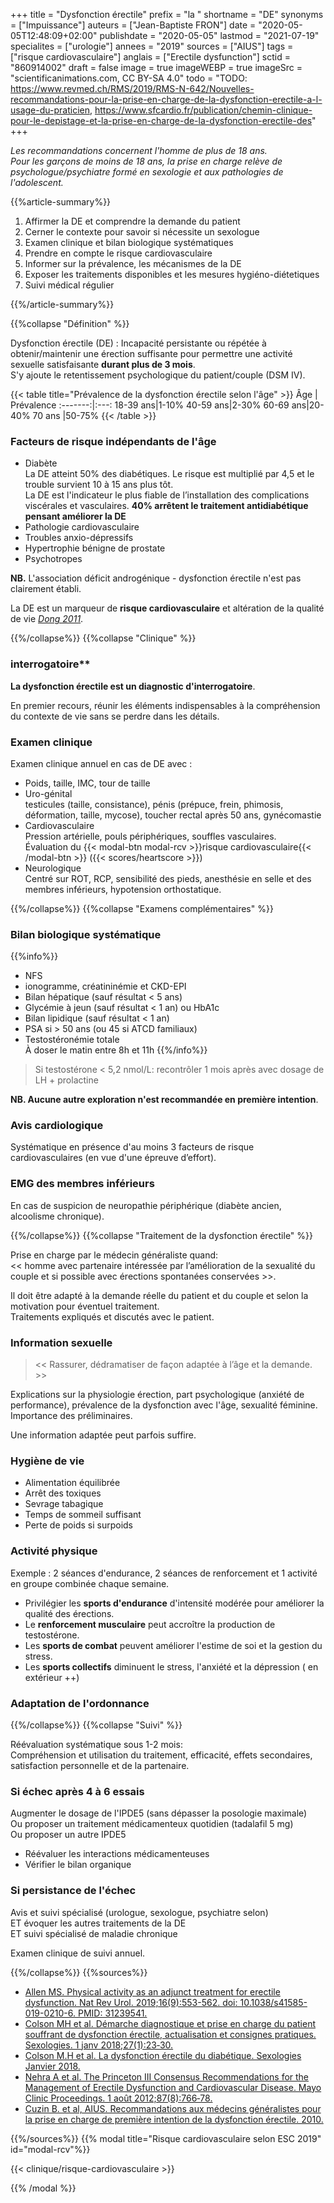 +++
title = "Dysfonction érectile"
prefix = "la "
shortname = "DE"
synonyms = ["Impuissance"]
auteurs = ["Jean-Baptiste FRON"]
date = "2020-05-05T12:48:09+02:00"
publishdate = "2020-05-05"
lastmod = "2021-07-19"
specialites = ["urologie"]
annees = "2019"
sources = ["AIUS"]
tags = ["risque cardiovasculaire"]
anglais = ["Erectile dysfunction"]
sctid = "860914002"
draft = false
image = true
imageWEBP = true
imageSrc = "scientificanimations.com, CC BY-SA 4.0"
todo = "TODO: https://www.revmed.ch/RMS/2019/RMS-N-642/Nouvelles-recommandations-pour-la-prise-en-charge-de-la-dysfonction-erectile-a-l-usage-du-praticien, https://www.sfcardio.fr/publication/chemin-clinique-pour-le-depistage-et-la-prise-en-charge-de-la-dysfonction-erectile-des"
+++

*Les recommandations concernent l'homme de plus de 18 ans.  
Pour les garçons de moins de 18 ans, la prise en charge relève de psychologue/psychiatre formé en sexologie et aux pathologies de l'adolescent.*

{{%article-summary%}}

1. Affirmer la DE et comprendre la demande du patient
2. Cerner le contexte pour savoir si nécessite un sexologue
3. Examen clinique et bilan biologique systématiques
4. Prendre en compte le risque cardiovasculaire
5. Informer sur la prévalence, les mécanismes de la DE
6. Exposer les traitements disponibles et les mesures hygiéno-diétetiques
7. Suivi médical régulier

{{%/article-summary%}}

{{%collapse "Définition" %}}

Dysfonction érectile (DE)
: Incapacité persistante ou répétée à obtenir/maintenir une érection suffisante pour permettre une activité sexuelle satisfaisante **durant plus de 3 mois**.  
S'y ajoute le retentissement psychologique du patient/couple (DSM IV).

{{< table title="Prévalence de la dysfonction érectile selon l'âge" >}}
Âge      | Prévalence
:-------:|:---:
18-39 ans|1-10%
40-59 ans|2-30%
60-69 ans|20-40%
70 ans   |50-75%
{{< /table >}}

### Facteurs de risque indépendants de l'âge

- Diabète  
La DE atteint 50% des diabétiques. Le risque est multiplié par 4,5 et le trouble survient 10 à 15 ans plus tôt.  
La DE est l'indicateur le plus fiable de l’installation des complications viscérales et vasculaires.
**40% arrêtent le traitement antidiabétique pensant améliorer la DE**
- Pathologie cardiovasculaire
- Troubles anxio-dépressifs
- Hypertrophie bénigne de prostate
- Psychotropes

**NB.** L'association déficit androgénique - dysfonction érectile n'est pas clairement établi.

La DE est un marqueur de **risque cardiovasculaire** et altération de la qualité de vie *[Dong 2011](https://pubmed.ncbi.nlm.nih.gov/21920268/)*.

{{%/collapse%}}
{{%collapse "Clinique" %}}

### interrogatoire**

**La dysfonction érectile est un diagnostic d'interrogatoire**.

En premier recours, réunir les éléments indispensables à la compréhension du contexte de vie sans se perdre dans les détails.

### Examen clinique

Examen clinique annuel en cas de DE avec :

- Poids, taille, IMC, tour de taille
- Uro-génital  
testicules (taille, consistance), pénis (prépuce, frein, phimosis, déformation, taille, mycose), toucher rectal après 50 ans, gynécomastie  
- Cardiovasculaire  
Pression artérielle, pouls périphériques, souffles vasculaires.  
Évaluation du {{< modal-btn modal-rcv >}}risque cardiovasculaire{{< /modal-btn >}} ({{< scores/heartscore >}})
- Neurologique  
Centré sur ROT, RCP, sensibilité des pieds, anesthésie en selle et des membres inférieurs, hypotension orthostatique.

{{%/collapse%}}
{{%collapse "Examens complémentaires" %}}

### Bilan biologique systématique

{{%info%}}

- NFS
- ionogramme, créatininémie et CKD-EPI
- Bilan hépatique (sauf résultat < 5 ans)
- Glycémie à jeun (sauf résultat < 1 an) ou HbA1c
- Bilan lipidique (sauf résultat < 1 an)
- PSA si > 50 ans (ou 45 si ATCD familiaux)
- Testostéronémie totale  
À doser le matin entre 8h et 11h
{{%/info%}}

> Si testostérone < 5,2 nmol/L: recontrôler 1 mois après avec dosage de LH + prolactine

**NB. Aucune autre exploration n'est recommandée en première intention**.

### Avis cardiologique

Systématique en présence d'au moins 3 facteurs de risque cardiovasculaires (en vue d'une épreuve d’effort).

### EMG des membres inférieurs

En cas de suspicion de neuropathie périphérique (diabète ancien, alcoolisme chronique).

{{%/collapse%}}
{{%collapse "Traitement de la dysfonction érectile" %}}

Prise en charge par le médecin généraliste quand:  
<< homme avec partenaire intéressée par l’amélioration de la sexualité du couple et si possible avec érections spontanées conservées >>.

Il doit être adapté à la demande réelle du patient et du couple et selon la motivation pour éventuel traitement.  
Traitements expliqués et discutés avec le patient.

### Information sexuelle

> << Rassurer, dédramatiser de façon adaptée à l’âge et la demande. >>

Explications sur la physiologie érection, part psychologique (anxiété de performance), prévalence de la dysfonction avec l'âge, sexualité féminine.  Importance des préliminaires.

Une information adaptée peut parfois suffire.

### Hygiène de vie

- Alimentation équilibrée
- Arrêt des toxiques
- Sevrage tabagique
- Temps de sommeil suffisant
- Perte de poids si surpoids

### Activité physique

Exemple : 2 séances d'endurance, 2 séances de renforcement et 1 activité en groupe combinée chaque semaine.

- Privilégier les **sports d'endurance** d'intensité modérée pour améliorer la qualité des érections.
- Le **renforcement musculaire** peut accroître la production de testostérone.
- Les **sports de combat** peuvent améliorer l'estime de soi et la gestion du stress.
- Les **sports collectifs** diminuent le stress, l'anxiété et la dépression ( en extérieur ++)

### Adaptation de l'ordonnance

{{%/collapse%}}
{{%collapse "Suivi" %}}

Réévaluation systématique sous 1-2 mois:  
Compréhension et utilisation du traitement, efficacité, effets secondaires, satisfaction personnelle et de la partenaire.

### Si échec après 4 à 6 essais

Augmenter le dosage de l'IPDE5 (sans dépasser la posologie maximale)  
Ou proposer un traitement médicamenteux quotidien (tadalafil 5 mg)  
Ou proposer un autre IPDE5

- Réévaluer les interactions médicamenteuses
- Vérifier le bilan organique

### Si persistance de l'échec

Avis et suivi spécialisé (urologue, sexologue, psychiatre selon)  
ET évoquer les autres traitements de la DE  
ET suivi spécialisé de maladie chronique

Examen clinique de suivi annuel.

{{%/collapse%}}
{{%sources%}}

- [Allen MS. Physical activity as an adjunct treatment for erectile dysfunction. Nat Rev Urol. 2019;16(9):553-562. doi: 10.1038/s41585-019-0210-6. PMID: 31239541.](https://www.ncbi.nlm.nih.gov/pubmed/31239541)
- [Colson MH et al. Démarche diagnostique et prise en charge du patient souffrant de dysfonction érectile, actualisation et consignes pratiques. Sexologies. 1 janv 2018;27(1):23‑30.](https://www.em-consulte.com/en/article/1198573)
- [Colson M.H et al. La dysfonction érectile du diabétique. Sexologies Janvier 2018.](https://www.sciencedirect.com/science/article/pii/S1158136018300112?via%3Dihub)
- [Nehra A et al. The Princeton III Consensus Recommendations for the Management of Erectile Dysfunction and Cardiovascular Disease. Mayo Clinic Proceedings. 1 août 2012;87(8):766‑78.](https://www.mayoclinicproceedings.org/article/S0025-6196(12)00635-0/abstract)
- [Cuzin B. et al, AIUS. Recommandations aux médecins généralistes pour la prise en charge de première intention de la dysfonction érectile. 2010.](https://ur.booksc.eu/book/17263369/eede54)

{{%/sources%}}
{{% modal title="Risque cardiovasculaire selon ESC 2019" id="modal-rcv"%}}

{{< clinique/risque-cardiovasculaire >}}

{{% /modal %}}
